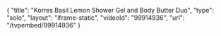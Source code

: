 {
    "title": "Korres Basil Lemon Shower Gel and Body Butter Duo",
    "type": "solo",
    "layout": "iframe-static",
    "videoId": "99914936",
    "url": "\/tvpembed\/99914936"
}